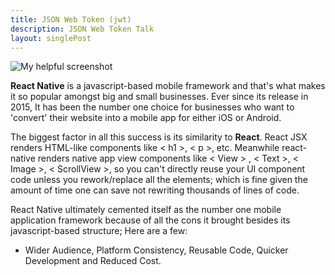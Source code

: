 ```yaml
---
title: JSON Web Token (jwt)
description: JSON Web Token Talk
layout: singlePost
---
```


![My helpful screenshot](/memory-lane/images/native.png)

**React Native** is a javascript-based mobile framework and that's what makes it so popular amongst big and small businesses. Ever since its release in 2015, It has been the number one choice for businesses who want to 'convert' their website into a mobile app for either iOS or Android.

The biggest factor in all this success is its similarity to **React**. React JSX renders HTML-like components like < h1 >, < p >, etc. Meanwhile react-native renders native app view components like < View > , < Text >, < Image >, < ScrollView >, so you can't directly reuse your UI component code unless you rework/replace all the elements; which is fine given the amount of time one can save not rewriting thousands of lines of code.

React Native ultimately cemented itself as the number one mobile application framework because of all the cons it brought besides its javascript-based structure; Here are a few:
- Wider Audience, Platform Consistency, Reusable Code, Quicker Development and Reduced Cost. 
